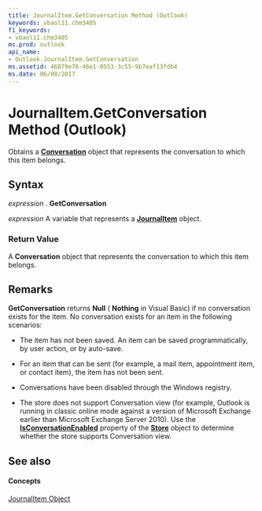 ```yaml
---
title: JournalItem.GetConversation Method (Outlook)
keywords: vbaol11.chm3405
f1_keywords:
- vbaol11.chm3405
ms.prod: outlook
api_name:
- Outlook.JournalItem.GetConversation
ms.assetid: 46879e76-46e1-0553-3c55-9b7eaf13fdb4
ms.date: 06/08/2017
---
```



# JournalItem.GetConversation Method (Outlook)

Obtains a  **[Conversation](Outlook.Conversation.md)** object that represents the conversation to which this item belongs.


## Syntax

 _expression_ . **GetConversation**

 _expression_ A variable that represents a **[JournalItem](Outlook.JournalItem.md)** object.


### Return Value

A  **Conversation** object that represents the conversation to which this item belongs.


## Remarks

 **GetConversation** returns **Null** ( **Nothing** in Visual Basic) if no conversation exists for the item. No conversation exists for an item in the following scenarios:


- The item has not been saved. An item can be saved programmatically, by user action, or by auto-save.
    
- For an item that can be sent (for example, a mail item, appointment item, or contact item), the item has not been sent.
    
- Conversations have been disabled through the Windows registry.
    
- The store does not support Conversation view (for example, Outlook is running in classic online mode against a version of Microsoft Exchange earlier than Microsoft Exchange Server 2010). Use the  **[IsConversationEnabled](Outlook.Store.IsConversationEnabled.md)** property of the **[Store](Outlook.Store.md)** object to determine whether the store supports Conversation view.
    



## See also


#### Concepts


[JournalItem Object](Outlook.JournalItem.md)

